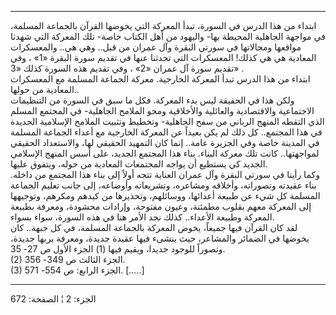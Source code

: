 ------------------------------------------------------------------------

ابتداء من هذا الدرس في السورة، تبدأ المعركة التي يخوضها القرآن بالجماعة
المسلمة، في مواجهة الجاهلية المحيطة بها- واليهود من أهل الكتاب خاصة- تلك
المعركة التي شهدنا مواقعها ومجالاتها في سورتي البقرة وآل عمران من قبل..
وهي هي.. والمعسكرات المعادية هي هي كذلك! المعسكرات التي تحدثنا عنها في
تقديم سورة البقرة «1» ، وفي تقديم سورة آل عمران «2» ، وفي تقديم هذه
السورة كذلك «3» .  
ابتداء من هذا الدرس تبدأ المعركة الخارجية. معركة الجماعة المسلمة مع
المعسكرات المعادية من حولها..  
ولكن هذا في الحقيقة ليس بدء المعركة. فكل ما سبق في السورة من التنظيمات
الاجتماعية والاقتصادية والعائلية والأخلاقية ومحو الملامح الجاهلية- في
المجتمع المسلم الذي التقطه المنهج الرباني من سفح الجاهلية- وتخطيط وتثبيت
الملامح الإسلامية الجديدة في هذا المجتمع.. كل ذلك لم يكن بعيداً عن
المعركة الخارجية مع أعداء الجماعة المسلمة في المدينة خاصة وفي الجزيرة
عامة.. إنما كان التمهيد الحقيقي لها، والاستعداد الحقيقي لمواجهتها.. كانت
تلك معركة البناء. بناء هذا المجتمع الجديد، على أسس المنهج الإسلامي
الجديد كي يستطيع أن يواجه المجتمعات المعادية من حوله، ويتفوق عليها.  
وكما رأينا في سورتي البقرة وآل عمران العناية تتجه أولاً إلى بناء هذا
المجتمع من داخله. بناء عقيدته وتصوراته، وأخلاقه ومشاعره، وتشريعاته
وأوضاعه، إلى جانب تعليم الجماعة المسلمة كل شيء عن طبيعة أعدائها،
ووسائلهم، وتحذيرها من كيدهم ومكرهم، وتوجيهها إلى المعركة معهم بقلوب
مطمئنة، وعيون مفتوحة، وإرادات محشودة، ومعرفة بطبيعة المعركة وطبيعة
الأعداء.. كذلك نجد الأمر هنا في هذه السورة، سواء بسواء.  
لقد كان القرآن فيها جميعاً، يخوض المعركة بالجماعة المسلمة، في كل جبهة..
كان يخوضها في الضمائر والمشاعر، حيث ينشىء فيها عقيدة جديدة، ومعرفة بربها
جديدة، وتصوراً للوجود جديدا، ويقيم فيها (1) الجزء الأول ص 27- 35.  
(2) الجزء الثالث ص 349- 356.  
(3) الجزء الرابع: ص 554- 571. \[.....\]

------------------------------------------------------------------------

الجزء: 2 ¦ الصفحة: 672
